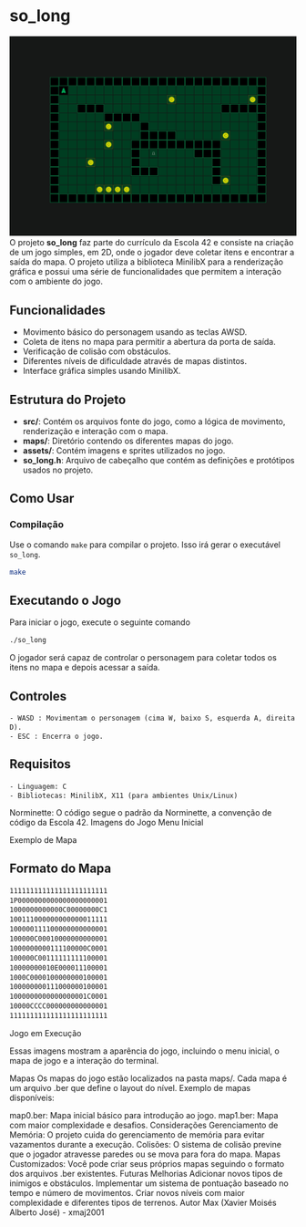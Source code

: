 # so_long

<!-- cria uma imagem -->
![so_long](./assets/so_long.png)
O projeto **so_long** faz parte do currículo da Escola 42 e consiste na criação de um jogo simples, em 2D, onde o jogador deve coletar itens e encontrar a saída do mapa. O projeto utiliza a biblioteca MinilibX para a renderização gráfica e possui uma série de funcionalidades que permitem a interação com o ambiente do jogo.

## Funcionalidades

- Movimento básico do personagem usando as teclas AWSD.
- Coleta de itens no mapa para permitir a abertura da porta de saída.
- Verificação de colisão com obstáculos.
- Diferentes níveis de dificuldade através de mapas distintos.
- Interface gráfica simples usando MinilibX.

## Estrutura do Projeto

- **src/**: Contém os arquivos fonte do jogo, como a lógica de movimento, renderização e interação com o mapa.
- **maps/**: Diretório contendo os diferentes mapas do jogo.
- **assets/**: Contém imagens e sprites utilizados no jogo.
- **so_long.h**: Arquivo de cabeçalho que contém as definições e protótipos usados no projeto.

## Como Usar

### Compilação

Use o comando `make` para compilar o projeto. Isso irá gerar o executável `so_long`.

```bash
make

```

## Executando o Jogo

Para iniciar o jogo, execute o seguinte comando

```bash
./so_long
```

O jogador será capaz de controlar o personagem para coletar todos os itens no mapa e depois acessar a saída.

## Controles

    - WASD : Movimentam o personagem (cima W, baixo S, esquerda A, direita D).
    - ESC : Encerra o jogo.
    
## Requisitos

    - Linguagem: C
    - Bibliotecas: MinilibX, X11 (para ambientes Unix/Linux)

Norminette: O código segue o padrão da Norminette, a convenção de código da Escola 42.
Imagens do Jogo
Menu Inicial

Exemplo de Mapa

## Formato do Mapa

```bash
111111111111111111111111
1P0000000000000000000001
1000000000000C00000000C1
100111000000000000011111
100000111100000000000001
100000C00010000000000001
1000000000111100000C0001
100000C00111111111100001
10000000010E000011100001
1000C0000100000000100001
100000000111000000100001
1000000000000000001C0001
10000CCCC000000000000001
111111111111111111111111
```

Jogo em Execução

Essas imagens mostram a aparência do jogo, incluindo o menu inicial, o mapa de jogo e a interação do terminal.

Mapas
Os mapas do jogo estão localizados na pasta maps/. Cada mapa é um arquivo .ber que define o layout do nível. Exemplo de mapas disponíveis:

map0.ber: Mapa inicial básico para introdução ao jogo.
map1.ber: Mapa com maior complexidade e desafios.
Considerações
Gerenciamento de Memória: O projeto cuida do gerenciamento de memória para evitar vazamentos durante a execução.
Colisões: O sistema de colisão previne que o jogador atravesse paredes ou se mova para fora do mapa.
Mapas Customizados: Você pode criar seus próprios mapas seguindo o formato dos arquivos .ber existentes.
Futuras Melhorias
Adicionar novos tipos de inimigos e obstáculos.
Implementar um sistema de pontuação baseado no tempo e número de movimentos.
Criar novos níveis com maior complexidade e diferentes tipos de terrenos.
Autor
Max (Xavier Moisés Alberto José) - xmaj2001
